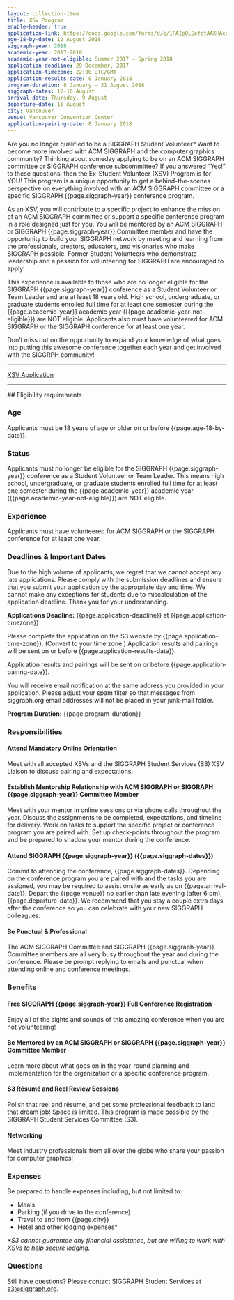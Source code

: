 ```yaml
---
layout: collection-item
title: XSV Program
enable-header: true
application-link: https://docs.google.com/forms/d/e/1FAIpQLSefctAAXHAcrhrSetxKnd3PwkBcMGmw7Ifd4B5EtPJCS5bG5A/viewform#start=openform
age-18-by-date: 12 August 2018
siggraph-year: 2018
academic-year: 2017-2018
academic-year-not-eligible: Summer 2017 – Spring 2018
application-deadline: 29 December, 2017
application-timezone: 22:00 UTC/GMT
application-results-date: 8 January 2018
program-duration: 8 January – 31 August 2018
siggraph-dates: 12-16 August
arrival-date: Thursday, 9 August
departure-date: 16 August
city: Vancouver
venue: Vancouver Convention Center
application-pairing-date: 8 January 2018
---
```

Are you no longer qualified to be a SIGGRAPH Student Volunteer? Want to become more involved with ACM SIGGRAPH and the computer graphics community? Thinking about someday applying to be on an ACM SIGGRAPH committee or SIGGRAPH conference subcommittee? If you answered “Yes!” to these questions, then the Ex-Student Volunteer (XSV) Program is for YOU! This program is a unique opportunity to get a behind-the-scenes perspective on everything involved with an ACM SIGGRAPH committee or a specific SIGGRAPH {{page.siggraph-year}} conference program.

As an XSV, you will contribute to a specific project to enhance the mission of an ACM SIGGRAPH committee or support a specific conference program in a role designed just for you. You will be mentored by an ACM SIGGRAPH or SIGGRAPH {{page.siggraph-year}} Committee member and have the opportunity to build your SIGGRAPH network by meeting and learning from the professionals, creators, educators, and visionaries who make SIGGRAPH possible. Former Student Volunteers who demonstrate leadership and a passion for volunteering for SIGGRAPH are encouraged to apply!

This experience is available to those who are no longer eligible for the SIGGRAPH {{page.siggraph-year}} conference as a Student Volunteer or Team Leader and are at least 18 years old. High school, undergraduate, or graduate students enrolled full time for at least one semester during the {{page.academic-year}} academic year ({{page.academic-year-not-eligible}}) are NOT eligible. Applicants also must have volunteered for ACM SIGGRAPH or the SIGGRAPH conference for at least one year.

Don’t miss out on the opportunity to expand your knowledge of what goes into putting this awesome conference together each year and get involved with the SIGGRPH community!
<hr>
<a class="button expand" href="{{page.application-link}}">XSV Application</a>
<hr>
## Eligibility requirements

### Age

Applicants must be 18 years of age or older on or before {{page.age-18-by-date}}.

### Status

Applicants must no longer be eligible for the SIGGRAPH {{page.siggraph-year}} conference as a Student Volunteer or Team Leader. This means high school, undergraduate, or graduate students enrolled full time for at least one semester during the {{page.academic-year}} academic year ({{page.academic-year-not-eligible}}) are NOT eligible.

### Experience

Applicants must have volunteered for ACM SIGGRAPH or the SIGGRAPH conference for at least one year.

### Deadlines & Important Dates

Due to the high volume of applicants, we regret that we cannot accept any late applications. Please comply with the submission deadlines and ensure that you submit your application by the appropriate day and time. We cannot make any exceptions for students due to miscalculation of the application deadline. Thank you for your understanding.

**Applications Deadline:** {{page.application-deadline}} at {{page.application-timezone}}

Please complete the application on the S3 website by {{page.application-time-zone}}. (Convert to your time zone.) Application results and pairings will be sent on or before {{page.application-results-date}}. 

Application results and pairings will be sent on or before {{page.application-pairing-date}}.

You will receive email notification at the same address you provided in your application. Please adjust your spam filter so that messages from siggraph.org email addresses will not be placed in your junk-mail folder.

**Program Duration:** {{page.program-duration}} 

### Responsibilities

#### Attend Mandatory Online Orientation

Meet with all accepted XSVs and the SIGGRAPH Student Services (S3) XSV Liaison to discuss pairing and expectations.

#### Establish Mentorship Relationship with ACM SIGGRAPH or SIGGRAPH {{page.siggraph-year}} Committee Member

Meet with your mentor in online sessions or via phone calls throughout the year. Discuss the assignments to be completed, expectations, and timeline for delivery. Work on tasks to support the specific project or conference program you are paired with. Set up check-points throughout the program and be prepared to shadow your mentor during the conference. 

#### Attend SIGGRAPH {{page.siggraph-year}} ({{page.siggraph-dates}})

Commit to attending the conference, {{page.siggraph-dates}}. Depending on the conference program you are paired with and the tasks you are assigned, you may be required to assist onsite as early as on {{page.arrival-date}}. Depart the {{page.venue}} no earlier than late evening (after 6 pm), {{page.departure-date}}. We recommend that you stay a couple extra days after the conference so you can celebrate with your new SIGGRAPH colleagues.

#### Be Punctual & Professional

The ACM SIGGRAPH Committee and SIGGRAPH {{page.siggraph-year}} Committee members are all very busy throughout the year and during the conference. Please be prompt replying to emails and punctual when attending online and conference meetings.

### Benefits

#### Free SIGGRAPH {{page.siggraph-year}} Full Conference Registration

Enjoy all of the sights and sounds of this amazing conference when you are not volunteering!

#### Be Mentored by an ACM SIGGRAPH or SIGGRAPH {{page.siggraph-year}} Committee Member

Learn more about what goes on in the year-round planning and implementation for the organization or a specific conference program.

#### S3 Résumé and Reel Review Sessions

Polish that reel and résumé, and get some professional feedback to land that dream job! Space is limited. This program is made possible by the SIGGRAPH Student Services Committee (S3).

#### Networking

Meet industry professionals from all over the globe who share your passion for computer graphics!

### Expenses
Be prepared to handle expenses including, but not limited to:

- Meals
- Parking (if you drive to the conference)
- Travel to and from {{page.city}}
- Hotel and other lodging expenses*

_*S3 cannot guarantee any financial assistance, but are willing to work with XSVs to help secure lodging._

### Questions
Still have questions? Please contact SIGGRAPH Student Services at s3@siggraph.org.